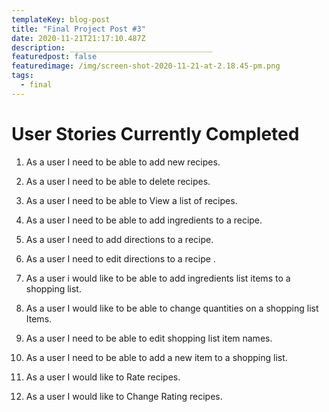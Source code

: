 ```yaml
---
templateKey: blog-post
title: "Final Project Post #3"
date: 2020-11-21T21:17:10.487Z
description: ________________________________
featuredpost: false
featuredimage: /img/screen-shot-2020-11-21-at-2.18.45-pm.png
tags:
  - final
---
```



# User Stories Currently Completed

1. As a user I need to be able to add new recipes.
2. As a user I need to be able to delete recipes.
3. As a user I need to be able to View a list of recipes.
4. As a user I need to be able to add ingredients to a recipe.
5. As a user I need to add directions to a recipe.
6. As a user I need to edit directions to a recipe .
7. As a user i would like to be able to add ingredients list items to a shopping list.
8. As a user I would like to be able to change quantities on a shopping list Items.
9. As a user I need to be able to edit shopping list item names.
10. As a user I need to be able to add a new item to a shopping list.
11. As a user I would like to Rate recipes.
12. As a user I would like to Change Rating recipes.

    ![]()